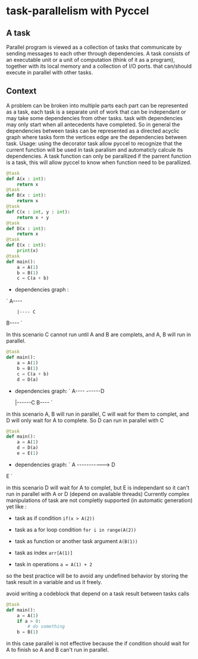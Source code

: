 # task-parallelism with Pyccel

## A task

Parallel program is viewed as a collection of tasks that communicate by sending
messages to each other through dependencies.
A task consists of an executable unit or a unit of computation (think of it as a program),
together with its local memory and a collection of I/O ports. that can/should execute in
parallel with other tasks.

## Context

A problem can be broken into multiple parts each part can be represented as a task, each
task is a separate unit of work that can be independant or may take some dependencies from other
tasks. task with dependencies may only start when all antecedents have completed. 
So in general the dependencies between tasks can be represented as a directed acyclic graph
where tasks form the vertices edge are the dependencies between task.
Usage:
using the decorator task allow pyccel to recognize that the current function will be used
in task paralism and automaticly calcule its dependencies.
A task function can only be parallized if the parrent function is a task, this will allow
pyccel to know when function need to be parallized.

```Python
@task
def A(x : int):
    return x
@task
def B(x : int):
    return x
@task
def C(x : int, y : int):
    return x + y
@task 
def D(x : int):
    return x
@task 
def E(x : int):
    print(x)
@task
def main():
    a = A(1)
    b = B(1)
    c = C(a + b)
```

- dependencies graph :

`
A----

        |---- C
B----
`

In this scenario C cannot run until A and B are complets, and A, B will run in parallel.

```Python
@task
def main():
    a = A(1)
    b = B(1)
    c = C(a + b)
    d = D(a)
```

- dependencies graph:
`
A----
      ------D

     |------C
B----
`

in this scenario A, B will run in parallel, C will wait for them to complet, and D will only wait for A to complete.
So D can run in parallel with C

```Python
@task
def main():
    a = A(1)
    d = D(a)
    e = E(1)
```

- dependencies graph:
`
A -----------> D

E
`

in this scenario D will wait for A to complet, but E is independant so it can't run in parallel with A or D (depend on available threads)
Currently complex manipulations of task are not completly supported (in automatic generation) yet like :

- task as if condition
```if(x > A(2))```

- task as a for loop condition
```for i in range(A(2))```

- task as function or another task argument
```A(B(1))```

- task as index
```arr[A(1)]```

- task in operations
```a = A(1) + 2```

so the best practice will be to avoid any undefined behavior by storing the task result in a variable and us it freely.

avoid writing a codeblock that depend on a task result between tasks calls

```Python
@task
def main():
    a = A(1)
    if a > 0:
        # do something
    b = B(1)
```

in this case parallel is not effective because the if condition should wait for A to finish
so A and B can't run in parallel.

